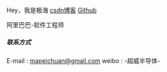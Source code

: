 
Hey，我是极海
[csdn博客](https://blog.csdn.net/micro_hz)
[Github](http://github.com/microhz) 


阿里巴巴-软件工程师 

##### 联系方式
E-mail : mapeichuan@gmail.com
weibo : -超威半导体-

